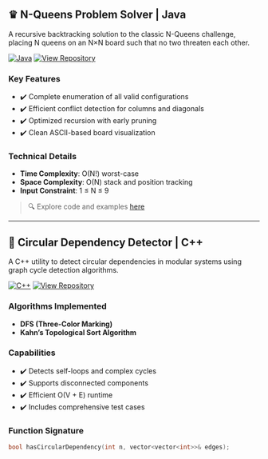 

## ♛ N-Queens Problem Solver | Java

A recursive backtracking solution to the classic N-Queens challenge, placing N queens on an N×N board such that no two threaten each other.

[![Java](https://img.shields.io/badge/Language-Java-orange.svg)](https://www.java.com)
[![View Repository](https://img.shields.io/badge/GitHub-Repository-blue?logo=github)](https://github.com/your-username/n-queens-java)

### Key Features
- ✔️ Complete enumeration of all valid configurations  
- ✔️ Efficient conflict detection for columns and diagonals  
- ✔️ Optimized recursion with early pruning  
- ✔️ Clean ASCII-based board visualization  

### Technical Details
- **Time Complexity**: O(N!) worst-case  
- **Space Complexity**: O(N) stack and position tracking  
- **Input Constraint**: 1 ≤ N ≤ 9  

> 🔍 Explore code and examples [here](https://github.com/your-username/n-queens-java)

---

## 🔁 Circular Dependency Detector | C++

A C++ utility to detect circular dependencies in modular systems using graph cycle detection algorithms.

[![C++](https://img.shields.io/badge/Language-C%2B%2B-lightgrey.svg)](https://isocpp.org)
[![View Repository](https://img.shields.io/badge/GitHub-Repository-blue?logo=github)](https://github.com/your-username/circular-dependency-cpp)

### Algorithms Implemented
- **DFS (Three-Color Marking)**  
- **Kahn’s Topological Sort Algorithm**

### Capabilities
- ✔️ Detects self-loops and complex cycles  
- ✔️ Supports disconnected components  
- ✔️ Efficient O(V + E) runtime  
- ✔️ Includes comprehensive test cases  

### Function Signature
```cpp
bool hasCircularDependency(int n, vector<vector<int>>& edges);
